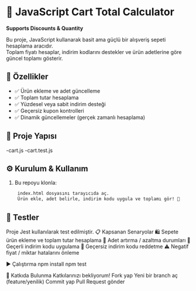 # 🛒 JavaScript Cart Total Calculator  
**Supports Discounts & Quantity**  

Bu proje, JavaScript kullanarak basit ama güçlü bir alışveriş sepeti hesaplama aracıdır.  
Toplam fiyatı hesaplar, indirim kodlarını destekler ve ürün adetlerine göre güncel toplamı gösterir.  


## 🚀 Özellikler  
- ✅ Ürün ekleme ve adet güncelleme  
- ✅ Toplam tutar hesaplama  
- ✅ Yüzdesel veya sabit indirim desteği  
- ✅ Geçersiz kupon kontrolleri  
- ✅ Dinamik güncellemeler (gerçek zamanlı hesaplama)  


## 📂 Proje Yapısı  
-cart.js
-cart.test.js

## ⚙️ Kurulum & Kullanım  
1. Bu repoyu klonla:  
   ```bash git clone https://github.com/ilaydakayahan/JavaScript-Cart-Total-Calculator---Supports-Discounts---Quantity
    index.html dosyasını tarayıcıda aç.
    Ürün ekle, adet belirle, indirim kodu uygula ve toplamı gör! 🎉
 ## 🧪 Testler
Proje Jest kullanılarak test edilmiştir.
📋 Kapsanan Senaryolar
🛍️ Sepete ürün ekleme ve toplam tutar hesaplama
🔢 Adet artırma / azaltma durumları
💸 Geçerli indirim kodu uygulama
🚫 Geçersiz indirim kodu reddetme
⚠️ Negatif fiyat / miktar hatalarını önleme

▶️ Çalıştırma
npm install
npm test

🤝 Katkıda Bulunma
Katkılarınızı bekliyorum!
Fork yap
Yeni bir branch aç (feature/yenilik)
Commit yap
Pull Request gönder
